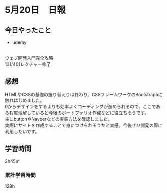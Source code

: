 #  5月20日　日報

##  今日やったこと
* udemy
<br>
ウェブ開発入門完全攻略
<br>
131/401レクチャー修了

##  感想
HTMLやCSSの基礎の振り替えりは終わり、CSSフレームワークのBootstrap5に触れはじめました。
<br>
0からデザインをするよりも効率よくコーディングが進められるので、ここである程度理解していると今後のポートフォリオ作成などに役立ちそうです。
<br>
主にbuttonやNavberなどの実装方法を確認しました。
<br>
実際にサイトを作成することで身につけられそうだと実感。今後ぜひ開発の際に利用したいです。

##  学習時間
2h45m

###  累計学習時間
128h
